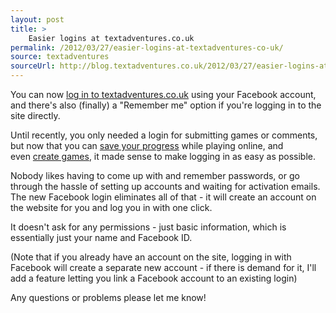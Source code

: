 ```yaml
---
layout: post
title: >
    Easier logins at textadventures.co.uk
permalink: /2012/03/27/easier-logins-at-textadventures-co-uk/
source: textadventures
sourceUrl: http://blog.textadventures.co.uk/2012/03/27/easier-logins-at-textadventures-co-uk/
---
```

You can now <a title="Log in" href="http://www.textadventures.co.uk/log-in/">log in to textadventures.co.uk</a> using your Facebook account, and there's also (finally) a "Remember me" option if you're logging in to the site directly.

Until recently, you only needed a login for submitting games or comments, but now that you can <a title="“Play Online” now supports saving" href="/2011/12/02/play-online-now-supports-saving/">save your progress</a> while playing online, and even <a title="Quest on the web – public beta preview" href="/2012/03/14/quest-on-the-web-public-beta-preview/">create games</a>, it made sense to make logging in as easy as possible.

Nobody likes having to come up with and remember passwords, or go through the hassle of setting up accounts and waiting for activation emails. The new Facebook login eliminates all of that - it will create an account on the website for you and log you in with one click.

It doesn't ask for any permissions - just basic information, which is essentially just your name and Facebook ID.

(Note that if you already have an account on the site, logging in with Facebook will create a separate new account - if there is demand for it, I'll add a feature letting you link a Facebook account to an existing login)

Any questions or problems please let me know!